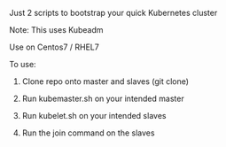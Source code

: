 Just 2 scripts to bootstrap your quick Kubernetes cluster

Note: This uses Kubeadm

Use on Centos7 / RHEL7


To use:

1. Clone repo onto master and slaves (git clone)

2. Run kubemaster.sh on your intended master

3. Run kubelet.sh on your intended slaves

4. Run the join command on the slaves
